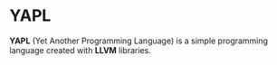 # YAPL

**YAPL** (Yet Another Programming Language) is a simple programming language created with **LLVM** libraries.
